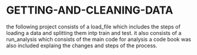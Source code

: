 # GETTING-AND-CLEANING-DATA
the following project consists of a load_file which includes the steps of loading a data and splitting them intp train and test.
it also consists of a run_analysis which consists of the main code for analysis
a code book was also included explaing the changes and steps of the process.
